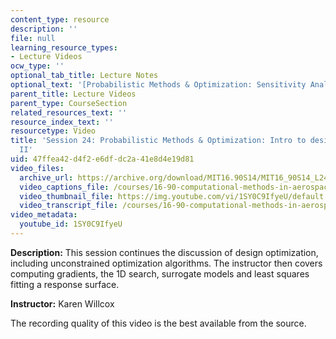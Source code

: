 ```yaml
---
content_type: resource
description: ''
file: null
learning_resource_types:
- Lecture Videos
ocw_type: ''
optional_tab_title: Lecture Notes
optional_text: '[Probabilistic Methods & Optimization: Sensitivity Analysis (PDF)](/courses/16-90-computational-methods-in-aerospace-engineering-spring-2014/resources/mit16_90s14_lecture24)'
parent_title: Lecture Videos
parent_type: CourseSection
related_resources_text: ''
resource_index_text: ''
resourcetype: Video
title: 'Session 24: Probabilistic Methods & Optimization: Intro to design optimization
  II'
uid: 47ffea42-d4f2-e6df-dc2a-41e8d4e19d81
video_files:
  archive_url: https://archive.org/download/MIT16.90S14/MIT16_90S14_L24_300k.mp4
  video_captions_file: /courses/16-90-computational-methods-in-aerospace-engineering-spring-2014/ee0be7ef657f58188f50efc8007f9f81_1SY0C9IfyeU.vtt
  video_thumbnail_file: https://img.youtube.com/vi/1SY0C9IfyeU/default.jpg
  video_transcript_file: /courses/16-90-computational-methods-in-aerospace-engineering-spring-2014/68ed2f2eaefc9deb714ae03fccb7dc32_1SY0C9IfyeU.pdf
video_metadata:
  youtube_id: 1SY0C9IfyeU
---
```


**Description:** This session continues the discussion of design optimization, including unconstrained optimization algorithms. The instructor then covers computing gradients, the 1D search, surrogate models and least squares fitting a response surface.

**Instructor:** Karen Willcox

The recording quality of this video is the best available from the source.